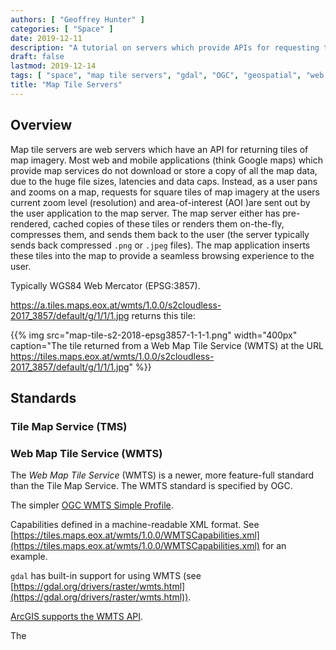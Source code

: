 ```yaml
---
authors: [ "Geoffrey Hunter" ]
categories: [ "Space" ]
date: 2019-12-11
description: "A tutorial on servers which provide APIs for requesting tiles of map imagery for geospatial mapping applications."
draft: false
lastmod: 2019-12-14
tags: [ "space", "map tile servers", "gdal", "OGC", "geospatial", "web server", "ArcGIS", "png", "web mercator", "WMTS", "Web Map Tile Service", "TMS", "Tile Map Service" ]
title: "Map Tile Servers"
---
```


## Overview

Map tile servers are web servers which have an API for returning tiles of map imagery. Most web and mobile applications (think Google maps) which provide map services do not download or store a copy of all the map data, due to the huge file sizes, latencies and data caps. Instead, as a user pans and zooms on a map, requests for square tiles of map imagery at the users current zoom level (resolution) and area-of-interest (AOI )are sent out by the user application to the map server. The map server either has pre-rendered, cached copies of these tiles or renders them on-the-fly, compresses them, and sends them back to the user (the server typically sends back compressed `.png` or `.jpeg` files). The map application inserts these tiles into the map to provide a seamless browsing experience to the user.

Typically WGS84 Web Mercator (EPSG:3857).

https://a.tiles.maps.eox.at/wmts/1.0.0/s2cloudless-2017_3857/default/g/1/1/1.jpg returns this tile:

{{% img src="map-tile-s2-2018-epsg3857-1-1-1.png" width="400px" caption="The tile returned from a Web Map Tile Service (WMTS) at the URL https://tiles.maps.eox.at/wmts/1.0.0/s2cloudless-2017_3857/default/g/1/1/1.jpg" %}}

## Standards

### Tile Map Service (TMS)

### Web Map Tile Service (WMTS)

The _Web Map Tile Service_ (WMTS) is a newer, more feature-full standard than the Tile Map Service. The WMTS standard is specified by OGC.

The simpler [OGC WMTS Simple Profile](http://docs.opengeospatial.org/is/13-082r2/13-082r2.html).

Capabilities defined in a machine-readable XML format. See [https://tiles.maps.eox.at/wmts/1.0.0/WMTSCapabilities.xml](https://tiles.maps.eox.at/wmts/1.0.0/WMTSCapabilities.xml) for an example.

`gdal` has built-in support for using WMTS (see [https://gdal.org/drivers/raster/wmts.html](https://gdal.org/drivers/raster/wmts.html)).

[ArcGIS supports the WMTS API](https://developers.arcgis.com/rest/services-reference/wmts-tile-map-service-.htm).

The 